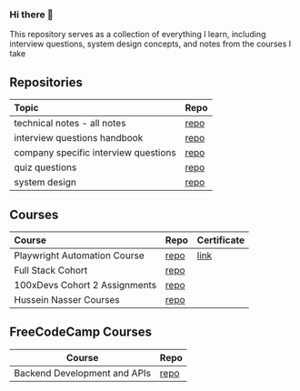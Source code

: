 ### Hi there 👋

This repository serves as a collection of everything I learn, including interview questions, system design concepts, and notes from the courses I take

## Repositories

|  Topic | Repo  |   
|:------|:-----|
| technical notes - all notes | [repo](https://github.com/tanmayi-dev/technical-notes) |
| interview questions handbook | [repo](https://github.com/tanmayi-dev/interview-questions-handbook) |
| company specific interview questions | [repo](https://github.com/tanmayi-dev/company-specific-interview-questions) |
| quiz questions | [repo](https://github.com/tanmayi-dev/quizzes) |
| system design | [repo](https://github.com/tanmayi-dev/system-design) |


## Courses

|  Course | Repo  | Certificate |
|:------|:-----|:-----|
| Playwright Automation Course | [repo](https://github.com/tanmayi-dev/playwright-tesing-tool) | [link](https://github.com/tanmayi-dev/playwright-tesing-tool/blob/main/certificate/README.md) |
| Full Stack Cohort | [repo](https://github.com/tanmayi-dev/full-stack-cohort)  | |
| 100xDevs Cohort 2 Assignments | [repo](https://github.com/tanmayi-dev/100xdevs-cohort-2-assignments)  | |
| Hussein Nasser Courses | [repo](https://github.com/tanmayi-dev/hussein-nasser-courses)  | |


## FreeCodeCamp Courses

| Course | Repo |
| ------ | ---- |
| Backend Development and APIs | [repo](https://github.com/tanmayi-dev/fcc-backend-development-and-apis) |


